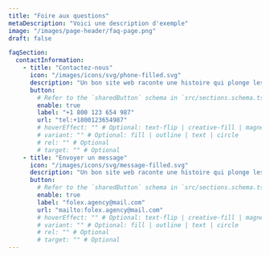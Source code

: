 ```yaml
---
title: "Foire aux questions"
metaDescription: "Voici une description d'exemple"
image: "/images/page-header/faq-page.png"
draft: false

faqSection:
  contactInformation:
    - title: "Contactez-nous"
      icon: "/images/icons/svg/phone-filled.svg"
      description: "Un bon site web raconte une histoire qui plonge les utilisateurs dans l'expérience."
      button:
        # Refer to the `sharedButton` schema in `src/sections.schema.ts` for all available configuration options (e.g., enable, label, url, hoverEffect, variant, icon, tag, rel, class, target, etc.)
        enable: true
        label: "+1 800 123 654 987"
        url: "tel:+1800123654987"
        # hoverEffect: "" # Optional: text-flip | creative-fill | magnetic | magnetic-text-flip
        # variant: "" # Optional: fill | outline | text | circle
        # rel: "" # Optional
        # target: "" # Optional
    - title: "Envoyer un message"
      icon: "/images/icons/svg/message-filled.svg"
      description: "Un bon site web raconte une histoire qui plonge les utilisateurs dans l'expérience."
      button:
        # Refer to the `sharedButton` schema in `src/sections.schema.ts` for all available configuration options (e.g., enable, label, url, hoverEffect, variant, icon, tag, rel, class, target, etc.)
        enable: true
        label: "folex.agency@mail.com"
        url: "mailto:folex.agency@mail.com"
        # hoverEffect: "" # Optional: text-flip | creative-fill | magnetic | magnetic-text-flip
        # variant: "" # Optional: fill | outline | text | circle
        # rel: "" # Optional
        # target: "" # Optional
---
```

